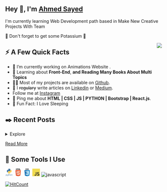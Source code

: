 <h2>Hey 👋, I'm <a href="">Ahmed Sayed</a></h2>
<p>I'm currently learning Web Development path based in Make New Creative Projects With Team</p>
<p></a> <a href="https://instagram.com/a.s9.1.1?igshid===NTc4MTIwNjQ2YQ"></a>
<p>🍌 Don't forget to get some Potassium 🍌</p>
<img align="right" src="https://media1.giphy.com/media/13HgwGsXF0aiGY/giphy.gif" />
<h2>⚡️ A Few Quick Facts</h2>
<ul>
<li>🔭 I’m currently working on Animations Website </a>.</li>
<li>🧐 Learning about <strong>Front-End</strong>, <strong>and Reading Many Books About Multi Topics</strong></li>
<li>👨‍💻 Most of my projects are available on <a href="https://github.com/AhmedSayed911">Github</a>.</li>
<li>📝 I <del>regulary</del> write articles on <a href="https://www.linkedin.com/in/ahmedsayedshalaby">Linkedin</a> or <a href="https://medium.com/@ahmedsayedshalaby">Medium</a>.</li>
<li>Follow me at <a href="https://www.instagram.com/a.s9.1.1/?igshid=%3D%3DNTc4MTIwNjQ2YQ">Instagram</a></li>
<li>💬 Ping me about <strong>HTML | CSS | JS | PYTHON | Bootstrap | React.js</strong>.</li>
<li>🎉 Fun Fact: I Love Sleeping</li>
</ul>
<h2>✒️ Recent Posts</h2>
<details>
    <summary>Explore</summary>
    <li><a href="https://medium.com/@ahmedsayedshalaby/top-10-websites-to-help-you-program-css-in-2023-20a6f932ee2c">Top 10 Websites To Help You Program CSS in 2023</a></li>
    <li><a href="https://medium.com/@ahmedsayedshalaby/for-the-difference-between-text-editor-and-ide-and-the-meaning-of-all-existing-terms-c17f6937d57f">For the difference between Text-Editor and IDE and the meaning of all existing terms</a></li>
    <li><a href="https://medium.com/@ahmedsayedshalaby/best-google-chrome-extensions-you-should-be-using-2023-df2f65c2436f">Best Google Chrome Extensions You Should be Using 2023</a></li>
    <li><a href="https://medium.com/@ahmedsayedshalaby/the-power-of-linkedin-how-to-use-the-platform-to-achieve-your-career-goals-2162bc5b48b9">The Power of LinkedIn: How to Use the Platform to Achieve Your Career Goals</a></li>
</details>
<p><a target="_blank" href="https://blog.stanleylim.me">Read More</a></p>
<h2>🚀 Some Tools I Use</h2>
<p align="left">
<img src="https://raw.githubusercontent.com/devicons/devicon/master/icons/python/python-original-wordmark.svg" alt="python" width="25" height="25" />
<img src="https://raw.githubusercontent.com/devicons/devicon/master/icons/html5/html5-original-wordmark.svg" alt="python" width="25" height="25" />
<img src="https://raw.githubusercontent.com/devicons/devicon/master/icons/css3/css3-original-wordmark.svg" alt="css3" width="25" height="25" />
<img src="https://raw.githubusercontent.com/devicons/devicon/master/icons/javascript/javascript-original.svg" alt="javascript" width="25" height="25" />
<img src="https://raw.githubusercontent.com/devicons/devicon/master/icons/javascript/react-original.svg" alt="javascript" width="25" height="25" />
</p>
<!-- <img src="https://github-readme-stats.vercel.app/api?username=spiderpig86&show_icons=true&count_private=true" alt="spiderpig86" /> -->
<p><a href="http://hits.dwyl.com/spiderpig86/spiderpig86/spiderpig86.svg?style=flat-square"><img src="https://hits.dwyl.com/spiderpig86/spiderpig86/spiderpig86.svg?style=flat-square" alt="HitCount"></a></p>

